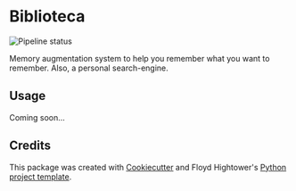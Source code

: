 # Biblioteca

![Pipeline status](https://gitlab.com/fhightower/biblioteca/badges/master/build.svg)

Memory augmentation system to help you remember what you want to remember. Also, a personal search-engine.

## Usage

Coming soon...

## Credits

This package was created with [Cookiecutter](https://github.com/audreyr/cookiecutter) and Floyd Hightower's [Python project template](https://github.com/fhightower-templates/python-project-template).
